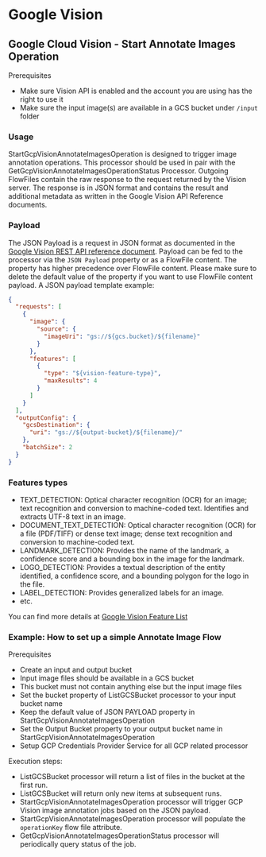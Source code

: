 <!--
  Licensed to the Apache Software Foundation (ASF) under one or more
  contributor license agreements.  See the NOTICE file distributed with
  this work for additional information regarding copyright ownership.
  The ASF licenses this file to You under the Apache License, Version 2.0
  (the "License"); you may not use this file except in compliance with
  the License.  You may obtain a copy of the License at
      http://www.apache.org/licenses/LICENSE-2.0
  Unless required by applicable law or agreed to in writing, software
  distributed under the License is distributed on an "AS IS" BASIS,
  WITHOUT WARRANTIES OR CONDITIONS OF ANY KIND, either express or implied.
  See the License for the specific language governing permissions and
  limitations under the License.
-->

# Google Vision

## Google Cloud Vision - Start Annotate Images Operation

Prerequisites

* Make sure Vision API is enabled and the account you are using has the right to use it
* Make sure the input image(s) are available in a GCS bucket under `/input` folder

### Usage

StartGcpVisionAnnotateImagesOperation is designed to trigger image annotation operations. This processor should be used
in pair with the GetGcpVisionAnnotateImagesOperationStatus Processor. Outgoing FlowFiles contain the raw response to the
request returned by the Vision server. The response is in JSON format and contains the result and additional metadata as
written in the Google Vision API Reference documents.

### Payload

The JSON Payload is a request in JSON format as documented in
the [Google Vision REST API reference document](https://cloud.google.com/vision/docs/reference/rest/v1/images/asyncBatchAnnotate).
Payload can be fed to the processor via the `JSON Payload` property or as a FlowFile content. The property has higher
precedence over FlowFile content. Please make sure to delete the default value of the property if you want to use
FlowFile content payload. A JSON payload template example:

```json
{
  "requests": [
    {
      "image": {
        "source": {
          "imageUri": "gs://${gcs.bucket}/${filename}"
        }
      },
      "features": [
        {
          "type": "${vision-feature-type}",
          "maxResults": 4
        }
      ]
    }
  ],
  "outputConfig": {
    "gcsDestination": {
      "uri": "gs://${output-bucket}/${filename}/"
    },
    "batchSize": 2
  }
}
```

### Features types

* TEXT\_DETECTION: Optical character recognition (OCR) for an image; text recognition and conversion to machine-coded
  text. Identifies and extracts UTF-8 text in an image.
* DOCUMENT\_TEXT\_DETECTION: Optical character recognition (OCR) for a file (PDF/TIFF) or dense text image; dense text
  recognition and conversion to machine-coded text.
* LANDMARK\_DETECTION: Provides the name of the landmark, a confidence score and a bounding box in the image for the
  landmark.
* LOGO\_DETECTION: Provides a textual description of the entity identified, a confidence score, and a bounding polygon
  for the logo in the file.
* LABEL\_DETECTION: Provides generalized labels for an image.
* etc.

You can find more details at [Google Vision Feature List](https://cloud.google.com/vision/docs/features-list)

### Example: How to set up a simple Annotate Image Flow

Prerequisites

* Create an input and output bucket
* Input image files should be available in a GCS bucket
* This bucket must not contain anything else but the input image files
* Set the bucket property of ListGCSBucket processor to your input bucket name
* Keep the default value of JSON PAYLOAD property in StartGcpVisionAnnotateImagesOperation
* Set the Output Bucket property to your output bucket name in StartGcpVisionAnnotateImagesOperation
* Setup GCP Credentials Provider Service for all GCP related processor

Execution steps:

* ListGCSBucket processor will return a list of files in the bucket at the first run.
* ListGCSBucket will return only new items at subsequent runs.
* StartGcpVisionAnnotateImagesOperation processor will trigger GCP Vision image annotation jobs based on the JSON
  payload.
* StartGcpVisionAnnotateImagesOperation processor will populate the `operationKey` flow file attribute.
* GetGcpVisionAnnotateImagesOperationStatus processor will periodically query status of the job.